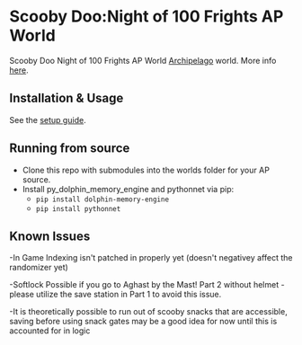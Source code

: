 # Scooby Doo:Night of 100 Frights AP World

Scooby Doo Night of 100 Frights AP World [Archipelago](https://archipelago.gg/) world.
More info [here](https://github.com/vgm5/Night_Of_100_Frights_ap_world/blob/main/docs/en_no100f.md).

## Installation & Usage

See the [setup guide](https://github.com/vgm5/Night_Of_100_Frights_ap_world/blob/main/docs/setup_en.md).

## Running from source

- Clone this repo with submodules into the worlds folder for your AP source.
- Install py_dolphin_memory_engine and pythonnet via pip:
    - ``pip install dolphin-memory-engine``
    - ``pip install pythonnet``

## Known Issues

-In Game Indexing isn't patched in properly yet (doesn't negativey affect the randomizer yet)

-Softlock Possible if you go to Aghast by the Mast! Part 2 without helmet - please utilize the save station in Part 1 to avoid this issue.

-It is theoretically possible to run out of scooby snacks that are accessible, saving before using snack gates may be a good idea for now until this is accounted for in logic
